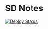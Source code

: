# SD Notes

[![Deploy Status](https://github.com/fish8719/sdnotes/actions/workflows/deploy.yml/badge.svg)](https://github.com/fish8719/sdnotes/actions/workflows/deploy.yml)
